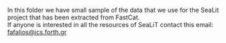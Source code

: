 In this folder we have small sample of the data that we use for the SeaLit project that has been extracted from FastCat.  <br>
If anyone is interested in all the resources of SeaLiT contact this email: <fafalios@ics.forth.gr>